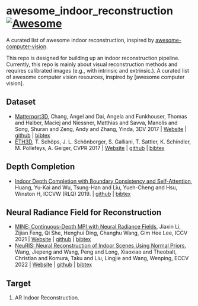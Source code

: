 # awesome_indoor_reconstruction [![Awesome](https://cdn.rawgit.com/sindresorhus/awesome/d7305f38d29fed78fa85652e3a63e154dd8e8829/media/badge.svg)](https://github.com/sindresorhus/awesome)
A curated list of awesome indoor reconstruction, inspired by [awesome-computer-vision](https://github.com/jbhuang0604/awesome-computer-vision).

This repo is designed for building up an indoor reconstruction pipeline. Currently, this repo is mainly about visual reconstruction methods and requires calibrated images (e.g., with intrinsic and extrinsic.). A curated list of awesome computer vision resources, inspired by [awesome computer vision].

## Dataset
- [Matterport3D](https://arxiv.org/abs/1709.06158), Chang, Angel and Dai, Angela and Funkhouser, Thomas and Halber, Maciej and Niessner, Matthias and Savva, Manolis and Song, Shuran and Zeng, Andy and Zhang, Yinda, 3DV 2017 | [Website](https://niessner.github.io/Matterport/) | [github](https://github.com/niessner/Matterport) | [bibtex](https://github.com/Haonan-DONG/awesome_indoor_reconstruction/blob/main/bib/matterport3d.txt)
- [ETH3D](https://www.eth3d.net/data/schoeps2017cvpr.pdf), T. Schöps, J. L. Schönberger, S. Galliani, T. Sattler, K. Schindler, M. Pollefeys, A. Geiger, CVPR 2017 | [Website](https://www.eth3d.net/) | [github](https://github.com/ETH3D/dataset-pipeline) | [bibtex](https://github.com/Haonan-DONG/awesome_indoor_reconstruction/blob/main/bib/eth3d.txt)

## Depth Completion
- [Indoor Depth Completion with Boundary Consistency and Self-Attention](https://arxiv.org/abs/1908.08344), Huang, Yu-Kai and Wu, Tsung-Han and Liu, Yueh-Cheng and Hsu, Winston H, ICCVW (RLQ) 2019. | [github](https://arxiv.org/abs/1908.08344) | [bibtex](https://github.com/Haonan-DONG/awesome_indoor_reconstruction/blob/main/bib/huang2019indoor.txt)


## Neural Radiance Field for Reconstruction
- [MINE: Continuous-Depth MPI with Neural Radiance Fields](https://arxiv.org/pdf/2103.14910v3.pdf), Jiaxin Li, Zijian Feng, Qi She, Henghui Ding, Changhu Wang, Gim Hee Lee, ICCV 2021 | [Website](https://vincentfung13.github.io/projects/nemi/) | [github](https://github.com/vincentfung13/MINE) | [bibtex](https://github.com/Haonan-DONG/awesome_indoor_reconstruction/blob/main/bib/mine.txt)
- [NeuRIS: Neural Reconstruction of Indoor Scenes Using Normal Priors](https://arxiv.org/abs/2206.13597), Wang, Jiepeng and Wang, Peng and Long, Xiaoxiao and Theobalt, Christian and Komura, Taku and Liu, Lingjie and Wang, Wenping, ECCV 2022 | [Website](https://jiepengwang.github.io/NeuRIS/) | [github](https://github.com/jiepengwang/NeuRIS) | [bibtex](https://github.com/Haonan-DONG/awesome_indoor_reconstruction/blob/main/bib/neuris.txt)


## Target
1. AR Indoor Reconstruction.